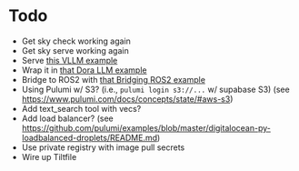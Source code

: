 # Todo

- Get sky check working again
- Get sky serve working again
- Serve [this VLLM example](https://docs.ray.io/en/master/serve/tutorials/vllm-example.html)
- Wrap it in [that Dora LLM example](https://dora-rs.ai/docs/guides/getting-started/llm)
- Bridge to ROS2 with [that Bridging ROS2 example](https://dora-rs.ai/docs/guides/dora-ros2-bridges/)
- Using Pulumi w/ S3? (i.e., `pulumi login s3://...` w/ supabase S3) (see https://www.pulumi.com/docs/concepts/state/#aws-s3)
- Add text_search tool with vecs?
- Add load balancer? (see https://github.com/pulumi/examples/blob/master/digitalocean-py-loadbalanced-droplets/README.md)
- Use private registry with image pull secrets
- Wire up Tiltfile

